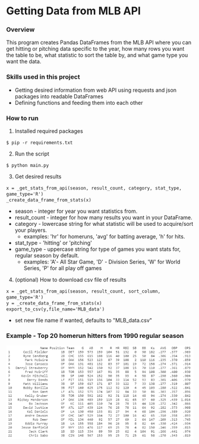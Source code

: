 # Getting Data from MLB API
### Overview
This program creates Pandas DataFrames from the MLB API where you can get hitting or pitching data specific to the year, how many rows you want the table to be, what statistic to sort the table by, and what game type you want the data.

### Skills used in this project
- Getting desired information from web API using requests and json packages into readable DataFrames
- Defining functions and feeding them into each other

### How to run
1. Installed required packages
```
$ pip -r requirements.txt
```
2. Run the script
```
$ python main.py
```
3. Get desired results
```
x = _get_stats_from_api(season, result_count, category, stat_type, game_type='R')
_create_data_frame_from_stats(x)
```
- season - integer for year you want statistics from.
- result_count - integer for how many results you want in your DataFrame.
- category - lowercase string for what statistic will be used to acquire/sort your players.
  - examples: 'hr' for homeruns, 'avg' for batting average, 'h' for hits.  
- stat_type - 'hitting' or 'pitching'
- game_type - uppercase string for type of games you want stats for, regular season by default.
  - examples: 'A'- All Star Game, 'D' - Division Series, 'W' for World Series, 'P' for all play off games
  

  
4. (optional) How to download csv file of results
```
x = _get_stats_from_api(season, result_count, sort_column, game_type='R')
y = _create_data_frame_from_stats(x)
export_to_csv(y,file_name='MLB_data')
```
- set new file name if wanted, defaults to "MLB_data.csv"

### Example - Top 20 homerun hitters from 1990 regular season
![](https://raw.githubusercontent.com/brannden92/Projects/main/MLB_api/example.png)
